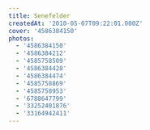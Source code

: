 ```yaml
---
title: Senefelder
createdAt: '2010-05-07T09:22:01.000Z'
cover: '4586384150'
photos:
  - '4586384150'
  - '4586384212'
  - '4585758509'
  - '4586384428'
  - '4586384474'
  - '4585758869'
  - '4585758953'
  - '6788647799'
  - '33252401876'
  - '33164942411'
---
```


